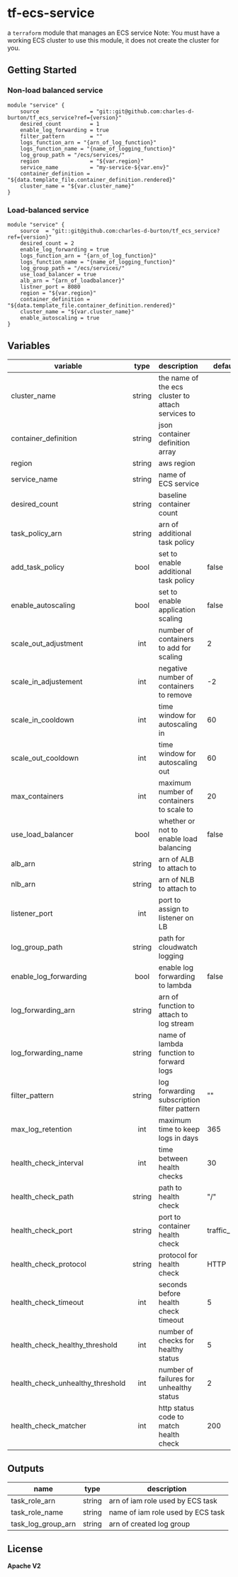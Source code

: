 # tf-ecs-service
a `terraform` module that manages an ECS service
Note: You must have a working ECS cluster to use this module, it does not create the cluster for you.

## Getting Started

### Non-load balanced service
```hcl
module "service" {
    source                = "git::git@github.com:charles-d-burton/tf_ecs_service?ref={version}"
    desired_count         = 1
    enable_log_forwarding = true
    filter_pattern        = ""
    logs_function_arn = "{arn_of_log_function}"
    logs_function_name = "{name_of_logging_function}"
    log_group_path = "/ecs/services/"
    region                = "${var.region}"
    service_name          = "my-service-${var.env}"
    container_definition = "${data.template_file.container_definition.rendered}"
    cluster_name = "${var.cluster_name}"
}
```

### Load-balanced service
```hcl
module "service" {
    source  = "git::git@github.com:charles-d-burton/tf_ecs_service?ref={version}"
    desired_count = 2
    enable_log_forwarding = true
    logs_function_arn = "{arn_of_log_function}"
    logs_function_name = "{name_of_logging_function}"
    log_group_path = "/ecs/services/"
    use_load_balancer = true
    alb_arn = "{arn_of_loadbalancer}"
    listner_port = 8080
    region = "${var.region}"
    container_definition = "${data.template_file.container_definition.rendered}"
    cluster_name = "${var.cluster_name}"
    enable_autoscaling = true
}
```

## Variables
| variable                           | type   | description                                       | default       |
| ---------------------------------- | :----: | :------------------------------------------------ | ------------- |
| cluster_name                       | string | the name of the ecs cluster to attach services to |               |
| container_definition               | string | json container definition array                   |               |
| region                             | string | aws region                                        |               |
| service_name                       | string | name of ECS service                               |               |
| desired_count                      | string | baseline container count                          |               |
| task\_policy_arn                   | string | arn of additional task policy                     |               |
| add\_task_policy                   | bool   | set to enable additional task policy              | false         |
| enable_autoscaling                 | bool   | set to enable application scaling                 | false         |
| scale\_out_adjustment              | int    | number of containers to add for scaling           | 2             |
| scale\_in_adjustement              | int    | negative number of containers to remove           | -2            |
| scale\_in_cooldown                 | int    | time window for autoscaling in                    | 60            |
| scale\_out_cooldown                | int    | time window for autoscaling out                   | 60            |
| max_containers                     | int    | maximum number of containers to scale to          | 20            |
| use\_load_balancer                 | bool   | whether or not to enable load balancing           | false         |
| alb_arn                            | string | arn of ALB to attach to                           |               |
| nlb_arn                            | string | arn of NLB to attach to                           |               |
| listener_port                      | int    | port to assign to listener on LB                  |               |
| log\_group_path                    | string | path for cloudwatch logging                       |               |
| enable\_log_forwarding             | bool   | enable log forwarding to lambda                   | false         |
| log\_forwarding_arn                | string | arn of function to attach to log stream           |               |
| log\_forwarding_name               | string | name of lambda function to forward logs           |               |
| filter_pattern                     | string | log forwarding subscription filter pattern        | ""            |
| max\_log_retention                 | int    | maximum time to keep logs in days                 | 365           |
| health\_check_interval             | int    | time between health checks                        | 30            |
| health\_check_path                 | string | path to health check                              | \"\/\"        |
| health\_check_port                 | string | port to container health check                    | traffic\_port |
| health\_check_protocol             | string | protocol for health check                         | HTTP          |
| health\_check_timeout              | int    | seconds before health check timeout               | 5             |
| health\_check\_healthy_threshold   | int    | number of checks for healthy status               | 5             |
| health\_check\_unhealthy_threshold | int    | number of failures for unhealthy status           | 2             |
| health\_check_matcher              | int    | http status code to match health check            | 200           |

## Outputs
| name                  | type   | description                       |
| --------------------- | :----: | --------------------------------- |
| task\_role_arn        | string | arn of iam role used by ECS task  |
| task\_role_name       | string | name of iam role used by ECS task |
| task\_log\_group\_arn | string | arn of created log group          |

## License
**Apache V2**